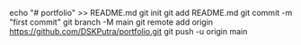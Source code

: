 echo "# portfolio" >> README.md
git init
git add README.md
git commit -m "first commit"
git branch -M main
git remote add origin https://github.com/DSKPutra/portfolio.git
git push -u origin main
